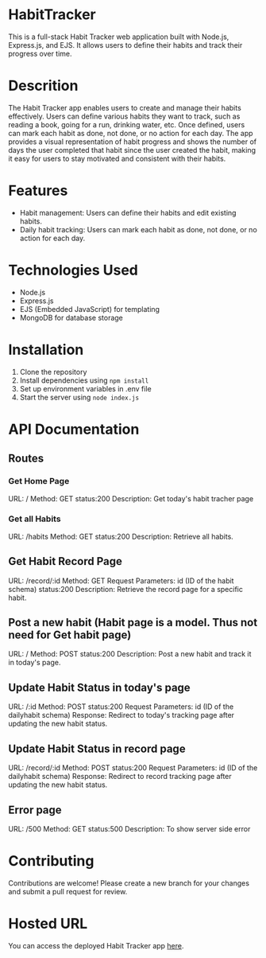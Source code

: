 # HabitTracker
This is a full-stack Habit Tracker web application built with Node.js, Express.js, and EJS. It allows users to define their habits and track their progress over time.

# Descrition
The Habit Tracker app enables users to create and manage their habits effectively. Users can define various habits they want to track, such as reading a book, going for a run, drinking water, etc. Once defined, users can mark each habit as done, not done, or no action for each day. The app provides a visual representation of habit progress and shows the number of days the user completed that habit since the user created the habit, making it easy for users to stay motivated and consistent with their habits.

# Features
- Habit management: Users can define their habits and edit existing habits.
- Daily habit tracking: Users can mark each habit as done, not done, or no action for each day.

# Technologies Used
- Node.js
- Express.js
- EJS (Embedded JavaScript) for templating
- MongoDB for database storage

# Installation
1. Clone the repository
2. Install dependencies using `npm install`
3. Set up environment variables in .env file
4. Start the server using `node index.js`

# API Documentation
## Routes

### Get Home Page
URL: /
Method: GET
status:200
Description: Get today's habit tracher page

### Get all Habits
URL: /habits
Method: GET
status:200
Description: Retrieve all habits.

## Get Habit Record Page
URL: /record/:id
Method: GET
Request Parameters: id (ID of the habit schema)
status:200
Description: Retrieve the record page for a specific habit.

## Post a new habit (Habit page is a model. Thus not need for Get habit page) 
URL: /
Method: POST
status:200
Description: Post a new habit and track it in today's page.

## Update Habit Status in today's page
URL: /:id
Method: POST
status:200
Request Parameters: id (ID of the dailyhabit schema)
Response: Redirect to today's tracking page after updating the new habit status.

## Update Habit Status in record page
URL: /record/:id
Method: POST
status:200
Request Parameters: id (ID of the dailyhabit schema)
Response: Redirect to record tracking page after updating the new habit status.

## Error page
URL: /500
Method: GET
status:500
Description: To show server side error

# Contributing
Contributions are welcome! Please create a new branch for your changes and submit a pull request for review.

# Hosted URL
You can access the deployed Habit Tracker app [here]().




